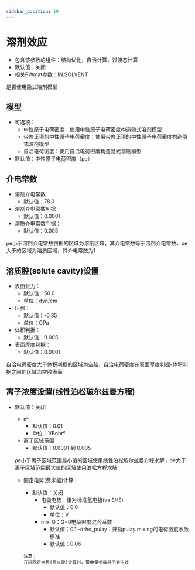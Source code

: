 ```yaml
---
sidebar_position: 19
---
```


# 溶剂效应
- 包含该参数的组件：结构优化，自洽计算，过渡态计算
- 默认值：关闭
- 相关PWmat参数：IN.SOLVENT

是否使用隐式溶剂模型

## 模型
- 可选项：
  - 中性原子电荷密度：使用中性原子电荷密度构造隐式溶剂模型
  - 带修正项的中性原子电荷密度：使用带修正项的中性原子电荷密度构造隐式溶剂模型
  - 自洽电荷密度：使用自洽电荷密度构造隐式溶剂模型
- 默认值：中性原子电荷密度（ρe）

## 介电常数
- 溶剂介电常数
  - 默认值：78.0
- 溶剂介电常数判据
  - 默认值：0.0001
- 溶质介电常数判据：
  - 默认值：0.005

ρe小于溶剂介电常数判据的区域为溶剂区域，其介电常数等于溶剂介电常数，ρe大于的区域为溶质区域，其介电常数为1

## 溶质腔(solute cavity)设置
- 表面张力：
  - 默认值：50.0
  - 单位：dyn/cm
- 压强：
  - 默认值：-0.35
  - 单位：GPa
- 体积判据：
  - 默认值：0.005
- 表面厚度判据：
  - 默认值：0.0001

自洽电荷密度大于体积判据的区域为空腔，自洽电荷密度在表面厚度判据-体积判据之间的区域为空腔表面

## 离子浓度设置(线性泊松玻尔兹曼方程) 

- 默认值：关闭
  - κ²
    - 默认值：0.01
    - 单位：1/Bohr²
  - 离子区域范围
    - 默认值：0.0001 到 0.005
    
  ρe小于离子区域范围最小值的区域使用线性泊松玻尔兹曼方程求解；ρe大于离子区域范围最大值的区域使用泊松方程求解
  - 固定电势(费米能)计算：
    - 默认值：关闭
      - 电极电势：相对标准氢电极(vs SHE)
        - 默认值：0.0
        - 单位：V
      - mix_Q：G=0电荷密度混合系数
        - 默认值：0.1
      -drho_pulay：开启pulay mixing的电荷密度收敛标准
        - 默认值：0.06

    ```
    注意：
    开启固定电势(费米能)计算时，带电量参数将不会生效
    ```
